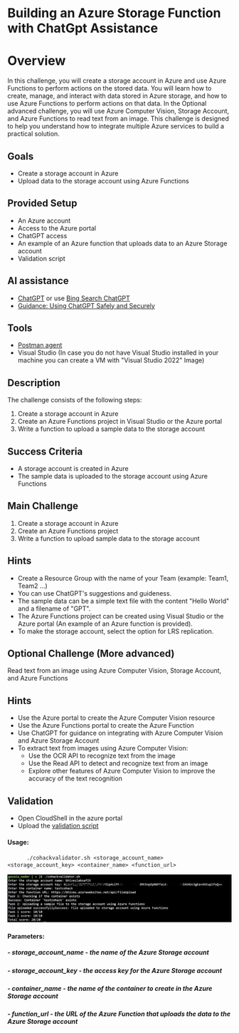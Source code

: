    # Building an Azure Storage Function with ChatGpt Assistance

# Overview
In this challenge, you will create a storage account in Azure and use Azure Functions to perform actions on the stored data. You will learn how to create, manage, and interact with data stored in Azure storage, and how to use Azure Functions to perform actions on that data.
In the Optional advanced challenge, you will use Azure Computer Vision, Storage Account, and Azure Functions to read text from an image. 
This challenge is designed to help you understand how to integrate multiple Azure services to build a practical solution.

## Goals
- Create a storage account in Azure
- Upload data to the storage account using Azure Functions

## Provided Setup
- An Azure account
- Access to the Azure portal
- ChatGPT access
- An example of an Azure function that uploads data to an Azure Storage account
- Validation script


## AI assistance
- [ChatGPT](http://chat.openai.com/) or use [Bing Search ChatGPT](https://www.bing.com/)
- [Guidance: Using ChatGPT Safely and Securely](https://microsoft.sharepoint.com/sites/MSProtect/SitePages/Guidance--Using-Chat-GPT-Safely-and-Securely.aspx?xsdata=MDV8MDF8fDZhNmYwMDgzNzAzYjQ0NDc5ZTMzMDhkYjEwNDRhZTcwfDcyZjk4OGJmODZmMTQxYWY5MWFiMmQ3Y2QwMTFkYjQ3fDB8MHw2MzgxMjE2NTkzNzM0OTM4MTF8VW5rbm93bnxWR1ZoYlhOVFpXTjFjbWwwZVZObGNuWnBZMlY4ZXlKV0lqb2lNQzR3TGpBd01EQWlMQ0pRSWpvaVYybHVNeklpTENKQlRpSTZJazkwYUdWeUlpd2lWMVFpT2pFeGZRPT18MXxNVFkzTmpVMk9URXpOVFUwT0RzeE5qYzJOVFk1TVRNMU5UUTRPekU1T21KaFkyRmpPVGc0TWpVeU9EUXpPVGRoWXpRNE56RmpOVFZqT0RNNFlqUmpRSFJvY21WaFpDNXphM2x3WlE9PXw2NTczZDg5YzVhZWI0ZmU1M2JlMzA4ZGIxMDQ0YWU2ZXxkOTk4YmJkYmUyNGY0ZGZhOTM2YzkzOThmNDU2NWMzZA%3D%3D&sdata=Ky90TitpRFFvdVQySjhsWG5QS3hFbnlaK3d5SXpUTklBaW5DcHljU3ZzRT0%3D)

## Tools
- [Postman agent](https://www.postman.com/downloads/)
- Visual Studio (In case you do not have Visual Studio installed in your machine you can create a VM with "Visual Studio 2022" Image)

## Description
The challenge consists of the following steps:

1. Create a storage account in Azure
2. Create an Azure Functions project in Visual Studio or the Azure portal
3. Write a function to upload a sample data to the storage account

## Success Criteria
- A storage account is created in Azure
- The sample data is uploaded to the storage account using Azure Functions

## Main Challenge
1. Create a storage account in Azure
2. Create an Azure Functions project
3. Write a function to upload sample data to the storage account

## Hints
- Create a Resource Group with the name of your Team (example: Team1, Team2 ...)
- You can use ChatGPT's suggestions and guideness.
- The sample data can be a simple text file with the content "Hello World" and a filename of "GPT".
- The Azure Functions project can be created using Visual Studio or the Azure portal (An example of an Azure function is provided).
- To make the storage account, select the option for LRS replication.

## Optional Challenge (More advanced) 
Read text from an image using Azure Computer Vision, Storage Account, and Azure Functions

## Hints

- Use the Azure portal to create the Azure Computer Vision resource
- Use the Azure Functions portal to create the Azure Function
- Use ChatGPT for guidance on integrating with Azure Computer Vision and Azure Storage Account
- To extract text from images using Azure Computer Vision:
  - Use the OCR API to recognize text from the image
  - Use the Read API to detect and recognize text from an image
  - Explore other features of Azure Computer Vision to improve the accuracy of the text recognition

## Validation

- Open CloudShell in the azure portal
- Upload the [validation script](./scripts/cohackvalidator.sh)

#### Usage: 
          ./cohackvalidator.sh <storage_account_name> <storage_account_key> <container_name> <function_url>

![alt text](./images/cohackvalidator.jpg "Validation")

#### Parameters:
#####   - storage_account_name - the name of the Azure Storage account
#####   - storage_account_key - the access key for the Azure Storage account
#####   - container_name - the name of the container to create in the Azure Storage account
#####   - function_url - the URL of the Azure Function that uploads the data to the Azure Storage account
